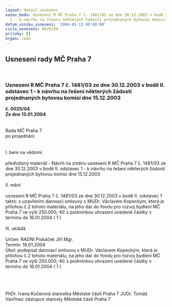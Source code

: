 ```yaml
---
layout: detail_usneseni
nazev_bodu: Usnesení R MČ Praha 7 č. 1481/03 ze dne 30.12.2003 v bodě II. odstavec
  1 - k návrhu na řešení některých žádostí projednaných bytovou komisí dne 15.12.2003
datum_vzniku_usneseni: '2004-01-13 00:00:00'
cislo_usneseni: 0025/04
prilohy: []
organ: rada
---
```

<div id="ucUsn_pList" class="usn">
	<span><h2>Usnesení rady MČ Praha 7 </h2>
<br></span><div class="standBody">
<span><h3>Usnesení R MČ Praha 7 č. 1481/03 ze dne 30.12.2003 v bodě II. odstavec 1 - k návrhu na řešení některých žádostí projednaných bytovou komisí dne 15.12.2003</h3></span><div class="center">
		<strong>č. 0025/04</strong><br>
	</div>
<div class="center">
		<strong>Ze dne 13.01.2004</strong><br><br>
	</div>
<br>Rada MČ Praha 7<br>po projednání<br><br><br>I.	bere na vědomí<br><br> předložený materiál - Návrh na změnu usnesení R MČ Praha 7 č. 1481/03 ze dne 30.12.2003 v bodě II. odstavec 1 - k návrhu na řešení některých žádostí projednaných bytovou komisí dne 15.12.2003<br><br>II.	mění <br><br>usnesení R MČ Praha 7 č. 1481/03 ze dne 30.12.2003 v bodě II. odstavec 1  takto: s uzavřením darovací smlouvy s MUDr. Václavem Kopeckým, která je přílohou č.2 tohoto materiálu, na jeho dar do fondu pro rozvoj bydlení MČ Praha 7 ve výši 250.000,-Kč  s podmínkou uhrazení uvedené částky v termínu do 16.01.2004 ( 1 )<br><br>III.	ukládá <br><br>Určen:	RADNI Piskáček Jiří Mgr.<br>Termín: 16.01.2004<br>Úkol:	podepsat darovací smlouvu s MUDr. Václavem Kopeckým, která je přílohou č.2 tohoto materiálu, na jeho dar do fondu pro rozvoj bydlení MČ Praha 7 ve výši 250.000,-Kč  s podmínkou uhrazení uvedené částky v termínu do 16.01.2004 ( 1 )<br> <br> <br> <br> 	<br>PhDr. Ivana Kučerová starostka Městské části Praha 7	 JUDr. Tomáš Vavřinec zástupce starosty Městské části Praha 7<br>	<br><br><br>
</div>
</div>